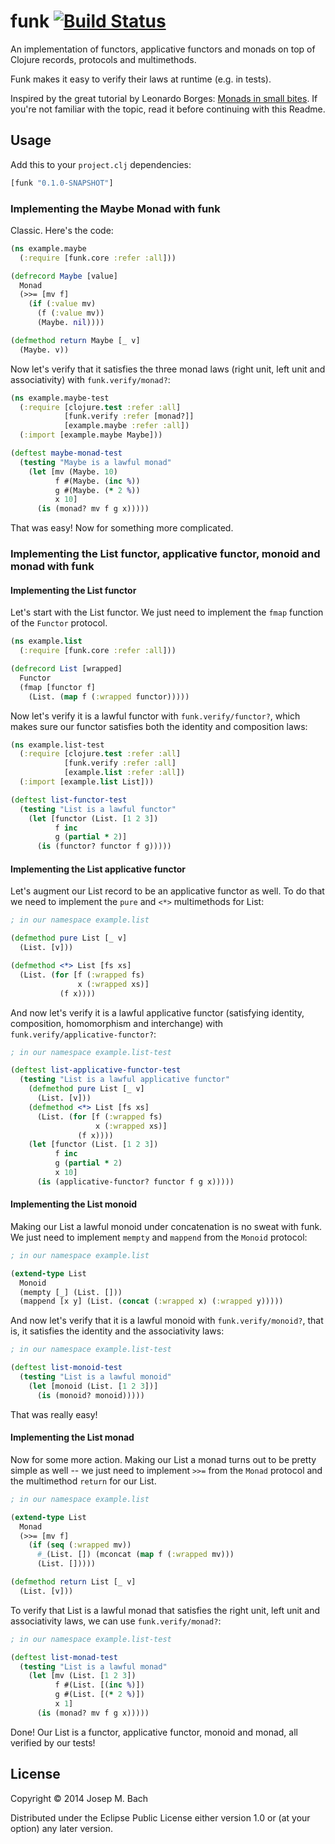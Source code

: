 # funk [![Build Status](https://travis-ci.org/txus/funk.png)](https://travis-ci.org/txus/funk)

An implementation of functors, applicative functors and monads on top of
Clojure records, protocols and multimethods.

Funk makes it easy to verify their laws at runtime (e.g. in tests).

Inspired by the great tutorial by Leonardo Borges: [Monads in small bites][tutorial]. If you're not familiar with the topic, read it before continuing with this Readme.

## Usage

Add this to your `project.clj` dependencies:

```clojure
[funk "0.1.0-SNAPSHOT"]
```

### Implementing the Maybe Monad with funk

Classic. Here's the code:

```clojure
(ns example.maybe
  (:require [funk.core :refer :all]))

(defrecord Maybe [value]
  Monad
  (>>= [mv f]
    (if (:value mv)
      (f (:value mv))
      (Maybe. nil))))

(defmethod return Maybe [_ v]
  (Maybe. v))
```

Now let's verify that it satisfies the three monad laws (right unit, left unit and associativity) with `funk.verify/monad?`:

```clojure
(ns example.maybe-test
  (:require [clojure.test :refer :all]
            [funk.verify :refer [monad?]]
            [example.maybe :refer :all])
  (:import [example.maybe Maybe]))

(deftest maybe-monad-test
  (testing "Maybe is a lawful monad"
    (let [mv (Maybe. 10)
          f #(Maybe. (inc %))
          g #(Maybe. (* 2 %))
          x 10]
      (is (monad? mv f g x)))))
```

That was easy! Now for something more complicated.

### Implementing the List functor, applicative functor, monoid and monad with funk

#### Implementing the List functor

Let's start with the List functor. We just need to implement the `fmap`
function of the `Functor` protocol.

```clojure
(ns example.list
  (:require [funk.core :refer :all]))

(defrecord List [wrapped]
  Functor
  (fmap [functor f]
    (List. (map f (:wrapped functor)))))
```

Now let's verify it is a lawful functor with `funk.verify/functor?`, which
makes sure our functor satisfies both the identity and composition laws:

```clojure
(ns example.list-test
  (:require [clojure.test :refer :all]
            [funk.verify :refer :all]
            [example.list :refer :all])
  (:import [example.list List]))

(deftest list-functor-test
  (testing "List is a lawful functor"
    (let [functor (List. [1 2 3])
          f inc
          g (partial * 2)]
      (is (functor? functor f g)))))
```

#### Implementing the List applicative functor

Let's augment our List record to be an applicative functor as well. To do that
we need to implement the `pure` and `<*>` multimethods for List:

```clojure
; in our namespace example.list

(defmethod pure List [_ v]
  (List. [v]))

(defmethod <*> List [fs xs]
  (List. (for [f (:wrapped fs)
               x (:wrapped xs)]
           (f x))))
```

And now let's verify it is a lawful applicative functor (satisfying identity,
composition, homomorphism and interchange) with
`funk.verify/applicative-functor?`:

```clojure
; in our namespace example.list-test

(deftest list-applicative-functor-test
  (testing "List is a lawful applicative functor"
    (defmethod pure List [_ v]
      (List. [v]))
    (defmethod <*> List [fs xs]
      (List. (for [f (:wrapped fs)
                   x (:wrapped xs)]
               (f x))))
    (let [functor (List. [1 2 3])
          f inc
          g (partial * 2)
          x 10]
      (is (applicative-functor? functor f g x)))))
```

#### Implementing the List monoid

Making our List a lawful monoid under concatenation is no sweat with funk. We just need to implement `mempty` and `mappend` from the `Monoid` protocol:

```clojure
; in our namespace example.list

(extend-type List
  Monoid
  (mempty [_] (List. []))
  (mappend [x y] (List. (concat (:wrapped x) (:wrapped y)))))
```

And now let's verify that it is a lawful monoid with `funk.verify/monoid?`,
that is, it satisfies the identity and the associativity laws:

```clojure
; in our namespace example.list-test

(deftest list-monoid-test
  (testing "List is a lawful monoid"
    (let [monoid (List. [1 2 3])]
      (is (monoid? monoid)))))
```

That was really easy!

#### Implementing the List monad

Now for some more action. Making our List a monad turns out to be pretty
simple as well -- we just need to implement `>>=` from the `Monad` protocol
and the multimethod `return` for our List.

```clojure
; in our namespace example.list

(extend-type List
  Monad
  (>>= [mv f]
    (if (seq (:wrapped mv))
      #_(List. []) (mconcat (map f (:wrapped mv)))
      (List. []))))

(defmethod return List [_ v]
  (List. [v]))
```

To verify that List is a lawful monad that satisfies the right unit, left unit
and associativity laws, we can use `funk.verify/monad?`:

```clojure
; in our namespace example.list-test

(deftest list-monad-test
  (testing "List is a lawful monad"
    (let [mv (List. [1 2 3])
          f #(List. [(inc %)])
          g #(List. [(* 2 %)])
          x 1]
      (is (monad? mv f g x)))))
```

Done! Our List is a functor, applicative functor, monoid and monad, all
verified by our tests!

## License

Copyright © 2014 Josep M. Bach

Distributed under the Eclipse Public License either version 1.0 or (at
your option) any later version.

[tutorial]: http://www.leonardoborges.com/writings/2012/11/30/monads-in-small-bites-part-i-functors/

